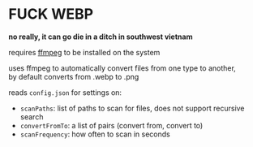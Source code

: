 # FUCK WEBP
**no really, it can go die in a ditch in southwest vietnam**

requires [ffmpeg](https://ffmpeg.org/) to be installed on the system


uses ffmpeg to automatically convert files from one type to another,   
by default converts from .webp to .png


reads `config.json` for settings on:

* `scanPaths`: list of paths to scan for files, does not support recursive search
* `convertFromTo`: a list of pairs (convert from, convert to)
* `scanFrequency`: how often to scan in seconds
